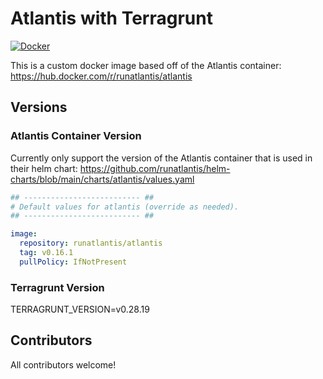 # Atlantis with Terragrunt

[![Docker](https://github.com/DanielMabbett/atlantis-with-terragrunt/actions/workflows/docker-publish.yml/badge.svg)](https://github.com/DanielMabbett/atlantis-with-terragrunt/actions/workflows/docker-publish.yml)

This is a custom docker image based off of the Atlantis container:
<https://hub.docker.com/r/runatlantis/atlantis>

## Versions

### Atlantis Container Version

Currently only support the version of the Atlantis container that is used in their helm chart:
<https://github.com/runatlantis/helm-charts/blob/main/charts/atlantis/values.yaml>

```yaml
## -------------------------- ##
# Default values for atlantis (override as needed).
## -------------------------- ##

image:
  repository: runatlantis/atlantis
  tag: v0.16.1
  pullPolicy: IfNotPresent
```
### Terragrunt Version

TERRAGRUNT_VERSION=v0.28.19

## Contributors

All contributors welcome!
